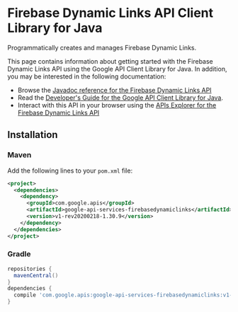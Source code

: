 # Firebase Dynamic Links API Client Library for Java

Programmatically creates and manages Firebase Dynamic Links.

This page contains information about getting started with the Firebase Dynamic Links API
using the Google API Client Library for Java. In addition, you may be interested
in the following documentation:

* Browse the [Javadoc reference for the Firebase Dynamic Links API][javadoc]
* Read the [Developer's Guide for the Google API Client Library for Java][google-api-client].
* Interact with this API in your browser using the [APIs Explorer for the Firebase Dynamic Links API][api-explorer]

## Installation

### Maven

Add the following lines to your `pom.xml` file:

```xml
<project>
  <dependencies>
    <dependency>
      <groupId>com.google.apis</groupId>
      <artifactId>google-api-services-firebasedynamiclinks</artifactId>
      <version>v1-rev20200218-1.30.9</version>
    </dependency>
  </dependencies>
</project>
```

### Gradle

```gradle
repositories {
  mavenCentral()
}
dependencies {
  compile 'com.google.apis:google-api-services-firebasedynamiclinks:v1-rev20200218-1.30.9'
}
```

[javadoc]: https://googleapis.dev/java/google-api-services-firebasedynamiclinks/latest/index.html
[google-api-client]: https://github.com/googleapis/google-api-java-client/
[api-explorer]: https://developers.google.com/apis-explorer/#p/firebasedynamiclinks/v1/
